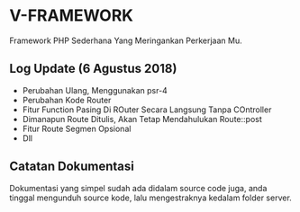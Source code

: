 # V-FRAMEWORK
Framework PHP Sederhana Yang Meringankan Perkerjaan Mu.

## Log Update (6 Agustus 2018)
* Perubahan Ulang, Menggunakan psr-4
* Perubahan Kode Router
* Fitur Function Pasing Di ROuter Secara Langsung Tanpa COntroller
* Dimanapun Route Ditulis, Akan Tetap Mendahulukan Route::post
* Fitur Route Segmen Opsional
* Dll

## Catatan Dokumentasi
Dokumentasi yang simpel sudah ada didalam source code juga, anda tinggal mengunduh source kode, lalu mengestraknya kedalam folder server.
